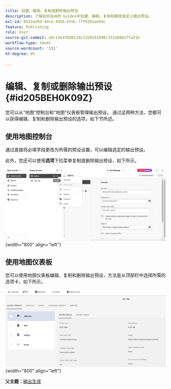 ```yaml
---
title: 创建、编辑、复制或删除输出预设
description: 了解如何在AEM Guides中创建、编辑、复制和删除自定义输出预设。
exl-id: 0522a49d-4dce-4456-bfdc-7ff9261ae04c
feature: Publishing
role: User
source-git-commit: e6c14a478d8119c11b8541898c3314688e7fa51b
workflow-type: tm+mt
source-wordcount: '131'
ht-degree: 0%

---
```


# 编辑、复制或删除输出预设 {#id205BEH0K09Z}

您可以从“地图”控制台和“地图”仪表板管理输出预设。 通过这两种方法，您都可以获得编辑、复制和删除输出预设的选项，如下节所述。

## 使用地图控制台

通过直接将必填字段更改为所需的预设设置，可以编辑选定的输出预设。

此外，您还可以使用&#x200B;**选项**&#x200B;下拉菜单复制或删除输出预设，如下所示。


![](images/delete-preset-map-console.png){width="800" align="left"}


## 使用地图仪表板

您可以使用地图仪表板编辑、复制和删除输出预设，方法是从顶部栏中选择所需的选项卡，如下所示。

![](images/create-new-preset-map-dashboard-new.png){width="800" align="left"}



**父主题：**[&#x200B;输出生成](generate-output.md)
